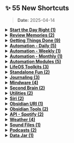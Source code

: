 ## ✨ 55 New Shortcuts

> **Date:** 2025-04-14  

<details>
    <summary>
      <strong>
        <a href="https://shortcutomation.com/gallery/Start%20the%20Day%20Right">Start the Day Right (1)</a>
      </strong>
    </summary>

  - <details>
     <summary>
     <a href="https://shortcutomation.com/gallery/Start%20the%20Day%20Right/Daily%20Check-in">Daily Check-in</a>
     </summary>
     <a href="https://www.icloud.com/shortcuts/f0cf10bd539d40f5961be402692ac433">
     <kbd>
     <img src="https://raw.githubusercontent.com/huaminghuangtw/Shortcutomation/main/All%20Shortcuts/Start%20the%20Day%20Right/Daily%20Check-in/qrcode.png" width="150" title="💁‍♂️ Click or scan me to download the Shortcut!"/>
     </kbd>
     </a>
     </details>
</details>

<details>
    <summary>
      <strong>
        <a href="https://shortcutomation.com/gallery/Review%20Memories">Review Memories (2)</a>
      </strong>
    </summary>

  - <details>
     <summary>
     <a href="https://shortcutomation.com/gallery/Review%20Memories/Archive%20Weekly%20Memories">Archive Weekly Memories</a>
     </summary>
     <a href="https://www.icloud.com/shortcuts/177d8517cc834c77bb57512d3f93b550">
     <kbd>
     <img src="https://raw.githubusercontent.com/huaminghuangtw/Shortcutomation/main/All%20Shortcuts/Review%20Memories/Archive%20Weekly%20Memories/qrcode.png" width="150" title="💁‍♂️ Click or scan me to download the Shortcut!"/>
     </kbd>
     </a>
     </details>

  - <details>
     <summary>
     <a href="https://shortcutomation.com/gallery/Review%20Memories/Review%20Memories">Review Memories</a>
     </summary>
     <a href="https://www.icloud.com/shortcuts/1408a497740b4328b740537e2ea49260">
     <kbd>
     <img src="https://raw.githubusercontent.com/huaminghuangtw/Shortcutomation/main/All%20Shortcuts/Review%20Memories/Review%20Memories/qrcode.png" width="150" title="💁‍♂️ Click or scan me to download the Shortcut!"/>
     </kbd>
     </a>
     </details>
</details>

<details>
    <summary>
      <strong>
        <a href="https://shortcutomation.com/gallery/Getting%20Things%20Done">Getting Things Done (9)</a>
      </strong>
    </summary>

  - <details>
     <summary>
     <a href="https://shortcutomation.com/gallery/Getting%20Things%20Done/%F0%9F%8C%BC%20Share%20Evergreen%20Lists">🌼 Share Evergreen Lists</a>
     </summary>
     <a href="https://www.icloud.com/shortcuts/b89f3b9a313941a29112ee849f9c7e2f">
     <kbd>
     <img src="https://raw.githubusercontent.com/huaminghuangtw/Shortcutomation/main/All%20Shortcuts/Getting%20Things%20Done/%F0%9F%8C%BC%20Share%20Evergreen%20Lists/qrcode.png" width="150" title="💁‍♂️ Click or scan me to download the Shortcut!"/>
     </kbd>
     </a>
     </details>

  - <details>
     <summary>
     <a href="https://shortcutomation.com/gallery/Getting%20Things%20Done/%F0%9F%8C%B7%20Share%20Brain%20Food">🌷 Share Brain Food</a>
     </summary>
     <a href="https://www.icloud.com/shortcuts/0f456939d07d4bb2b6f1bc5c0da43f31">
     <kbd>
     <img src="https://raw.githubusercontent.com/huaminghuangtw/Shortcutomation/main/All%20Shortcuts/Getting%20Things%20Done/%F0%9F%8C%B7%20Share%20Brain%20Food/qrcode.png" width="150" title="💁‍♂️ Click or scan me to download the Shortcut!"/>
     </kbd>
     </a>
     </details>

  - <details>
     <summary>
     <a href="https://shortcutomation.com/gallery/Getting%20Things%20Done/Display%20Sacred%20Morning%20Remaining%20Time">Display Sacred Morning Remaining Time</a>
     </summary>
     <a href="https://www.icloud.com/shortcuts/4937b814882d42679dc9f5ed14a51ef2">
     <kbd>
     <img src="https://raw.githubusercontent.com/huaminghuangtw/Shortcutomation/main/All%20Shortcuts/Getting%20Things%20Done/Display%20Sacred%20Morning%20Remaining%20Time/qrcode.png" width="150" title="💁‍♂️ Click or scan me to download the Shortcut!"/>
     </kbd>
     </a>
     </details>

  - <details>
     <summary>
     <a href="https://shortcutomation.com/gallery/Getting%20Things%20Done/Log%20Year%20Progress">Log Year Progress</a>
     </summary>
     <a href="https://www.icloud.com/shortcuts/8e7a13eb28294281984bfb1ca7791887">
     <kbd>
     <img src="https://raw.githubusercontent.com/huaminghuangtw/Shortcutomation/main/All%20Shortcuts/Getting%20Things%20Done/Log%20Year%20Progress/qrcode.png" width="150" title="💁‍♂️ Click or scan me to download the Shortcut!"/>
     </kbd>
     </a>
     </details>

  - <details>
     <summary>
     <a href="https://shortcutomation.com/gallery/Getting%20Things%20Done/_Plot%20Number%20of%20Words">_Plot Number of Words</a>
     </summary>
     <a href="https://www.icloud.com/shortcuts/cb9cbba3952c48fc80c70538c3b579d5">
     <kbd>
     <img src="https://raw.githubusercontent.com/huaminghuangtw/Shortcutomation/main/All%20Shortcuts/Getting%20Things%20Done/_Plot%20Number%20of%20Words/qrcode.png" width="150" title="💁‍♂️ Click or scan me to download the Shortcut!"/>
     </kbd>
     </a>
     </details>

  - <details>
     <summary>
     <a href="https://shortcutomation.com/gallery/Getting%20Things%20Done/_Plot%20Number%20of%20Flows">_Plot Number of Flows</a>
     </summary>
     <a href="https://www.icloud.com/shortcuts/e8719075fbbd4b1ca57a16f87cb36a27">
     <kbd>
     <img src="https://raw.githubusercontent.com/huaminghuangtw/Shortcutomation/main/All%20Shortcuts/Getting%20Things%20Done/_Plot%20Number%20of%20Flows/qrcode.png" width="150" title="💁‍♂️ Click or scan me to download the Shortcut!"/>
     </kbd>
     </a>
     </details>

  - <details>
     <summary>
     <a href="https://shortcutomation.com/gallery/Getting%20Things%20Done/_Plot%20Deep%20Work%20Machine%20Charts">_Plot Deep Work Machine Charts</a>
     </summary>
     <a href="https://www.icloud.com/shortcuts/b821511be01b484882c96ba34c95a7e0">
     <kbd>
     <img src="https://raw.githubusercontent.com/huaminghuangtw/Shortcutomation/main/All%20Shortcuts/Getting%20Things%20Done/_Plot%20Deep%20Work%20Machine%20Charts/qrcode.png" width="150" title="💁‍♂️ Click or scan me to download the Shortcut!"/>
     </kbd>
     </a>
     </details>

  - <details>
     <summary>
     <a href="https://shortcutomation.com/gallery/Getting%20Things%20Done/Log%20Today's%20Flow%20Counts">Log Today's Flow Counts</a>
     </summary>
     <a href="https://www.icloud.com/shortcuts/3bee454e59a5434db678515de367050a">
     <kbd>
     <img src="https://raw.githubusercontent.com/huaminghuangtw/Shortcutomation/main/All%20Shortcuts/Getting%20Things%20Done/Log%20Today's%20Flow%20Counts/qrcode.png" width="150" title="💁‍♂️ Click or scan me to download the Shortcut!"/>
     </kbd>
     </a>
     </details>

  - <details>
     <summary>
     <a href="https://shortcutomation.com/gallery/Getting%20Things%20Done/Log%20Deep%20Work%20Machine%20Stats">Log Deep Work Machine Stats</a>
     </summary>
     <a href="https://www.icloud.com/shortcuts/fcdaba6624b041c3a00d346bb5d4e099">
     <kbd>
     <img src="https://raw.githubusercontent.com/huaminghuangtw/Shortcutomation/main/All%20Shortcuts/Getting%20Things%20Done/Log%20Deep%20Work%20Machine%20Stats/qrcode.png" width="150" title="💁‍♂️ Click or scan me to download the Shortcut!"/>
     </kbd>
     </a>
     </details>
</details>

<details>
    <summary>
      <strong>
        <a href="https://shortcutomation.com/gallery/Automation%20-%20Daily">Automation - Daily (5)</a>
      </strong>
    </summary>

  - <details>
     <summary>
     <a href="https://shortcutomation.com/gallery/Automation%20-%20Daily/%EF%BC%83%20Log%20Deep%20Work%20Machine%20Stats">＃ Log Deep Work Machine Stats</a>
     </summary>
     <a href="https://www.icloud.com/shortcuts/c31c6c19e4214e2cb8f6572b076c4c09">
     <kbd>
     <img src="https://raw.githubusercontent.com/huaminghuangtw/Shortcutomation/main/All%20Shortcuts/Automation%20-%20Daily/%EF%BC%83%20Log%20Deep%20Work%20Machine%20Stats/qrcode.png" width="150" title="💁‍♂️ Click or scan me to download the Shortcut!"/>
     </kbd>
     </a>
     </details>

  - <details>
     <summary>
     <a href="https://shortcutomation.com/gallery/Automation%20-%20Daily/%EF%BC%83%20Check%20Floccus%20Sync%20Status">＃ Check Floccus Sync Status</a>
     </summary>
     <a href="https://www.icloud.com/shortcuts/a653493dac404201864c3d4ca73e5b6d">
     <kbd>
     <img src="https://raw.githubusercontent.com/huaminghuangtw/Shortcutomation/main/All%20Shortcuts/Automation%20-%20Daily/%EF%BC%83%20Check%20Floccus%20Sync%20Status/qrcode.png" width="150" title="💁‍♂️ Click or scan me to download the Shortcut!"/>
     </kbd>
     </a>
     </details>

  - <details>
     <summary>
     <a href="https://shortcutomation.com/gallery/Automation%20-%20Daily/%EF%BC%83Abfuhrkalendar2Reminders">＃Abfuhrkalendar2Reminders</a>
     </summary>
     <a href="https://www.icloud.com/shortcuts/a16d045fbdf741acb8b5f7a612c53f5d">
     <kbd>
     <img src="https://raw.githubusercontent.com/huaminghuangtw/Shortcutomation/main/All%20Shortcuts/Automation%20-%20Daily/%EF%BC%83Abfuhrkalendar2Reminders/qrcode.png" width="150" title="💁‍♂️ Click or scan me to download the Shortcut!"/>
     </kbd>
     </a>
     </details>

  - <details>
     <summary>
     <a href="https://shortcutomation.com/gallery/Automation%20-%20Daily/%EF%BC%83%20Reschedule%20Overdue%20Action%20Items">＃ Reschedule Overdue Action Items</a>
     </summary>
     <a href="https://www.icloud.com/shortcuts/abcfeab7748842ed987d4fdab3398868">
     <kbd>
     <img src="https://raw.githubusercontent.com/huaminghuangtw/Shortcutomation/main/All%20Shortcuts/Automation%20-%20Daily/%EF%BC%83%20Reschedule%20Overdue%20Action%20Items/qrcode.png" width="150" title="💁‍♂️ Click or scan me to download the Shortcut!"/>
     </kbd>
     </a>
     </details>

  - <details>
     <summary>
     <a href="https://shortcutomation.com/gallery/Automation%20-%20Daily/%EF%BC%83%20Add%20Backup%20Vault%20Repo%20Reminder">＃ Add Backup Vault Repo Reminder</a>
     </summary>
     <a href="https://www.icloud.com/shortcuts/ba5ff4246312450093aef45bc9c9d3bf">
     <kbd>
     <img src="https://raw.githubusercontent.com/huaminghuangtw/Shortcutomation/main/All%20Shortcuts/Automation%20-%20Daily/%EF%BC%83%20Add%20Backup%20Vault%20Repo%20Reminder/qrcode.png" width="150" title="💁‍♂️ Click or scan me to download the Shortcut!"/>
     </kbd>
     </a>
     </details>
</details>

<details>
    <summary>
      <strong>
        <a href="https://shortcutomation.com/gallery/Automation%20-%20Weekly">Automation - Weekly (1)</a>
      </strong>
    </summary>

  - <details>
     <summary>
     <a href="https://shortcutomation.com/gallery/Automation%20-%20Weekly/Monday::Log%20Walking%20Steps">Monday::Log Walking Steps</a>
     </summary>
     <a href="https://www.icloud.com/shortcuts/039ef4e676034ade8209d28b0171bca0">
     <kbd>
     <img src="https://raw.githubusercontent.com/huaminghuangtw/Shortcutomation/main/All%20Shortcuts/Automation%20-%20Weekly/Monday::Log%20Walking%20Steps/qrcode.png" width="150" title="💁‍♂️ Click or scan me to download the Shortcut!"/>
     </kbd>
     </a>
     </details>
</details>

<details>
    <summary>
      <strong>
        <a href="https://shortcutomation.com/gallery/Automation%20-%20Monthly">Automation - Monthly (1)</a>
      </strong>
    </summary>

  - <details>
     <summary>
     <a href="https://shortcutomation.com/gallery/Automation%20-%20Monthly/5::Share%20Deep%20Work%20Stats">5::Share Deep Work Stats</a>
     </summary>
     <a href="https://www.icloud.com/shortcuts/84c62b3a334744ff99494699c7085a21">
     <kbd>
     <img src="https://raw.githubusercontent.com/huaminghuangtw/Shortcutomation/main/All%20Shortcuts/Automation%20-%20Monthly/5::Share%20Deep%20Work%20Stats/qrcode.png" width="150" title="💁‍♂️ Click or scan me to download the Shortcut!"/>
     </kbd>
     </a>
     </details>
</details>

<details>
    <summary>
      <strong>
        <a href="https://shortcutomation.com/gallery/Automation%20Modules">Automation Modules (5)</a>
      </strong>
    </summary>

  - <details>
     <summary>
     <a href="https://shortcutomation.com/gallery/Automation%20Modules/When%20%22Reminders%22%20is%20opened">When "Reminders" is opened</a>
     </summary>
     <a href="https://www.icloud.com/shortcuts/e6221ebed6ac4060b16585d0d2ada314">
     <kbd>
     <img src="https://raw.githubusercontent.com/huaminghuangtw/Shortcutomation/main/All%20Shortcuts/Automation%20Modules/When%20%22Reminders%22%20is%20opened/qrcode.png" width="150" title="💁‍♂️ Click or scan me to download the Shortcut!"/>
     </kbd>
     </a>
     </details>

  - <details>
     <summary>
     <a href="https://shortcutomation.com/gallery/Automation%20Modules/When%20%22Reminders%22%20is%20opened%20-%20Kernel">When "Reminders" is opened - Kernel</a>
     </summary>
     <a href="https://www.icloud.com/shortcuts/5ba2c628e34644f9969421023dfd4cee">
     <kbd>
     <img src="https://raw.githubusercontent.com/huaminghuangtw/Shortcutomation/main/All%20Shortcuts/Automation%20Modules/When%20%22Reminders%22%20is%20opened%20-%20Kernel/qrcode.png" width="150" title="💁‍♂️ Click or scan me to download the Shortcut!"/>
     </kbd>
     </a>
     </details>

  - <details>
     <summary>
     <a href="https://shortcutomation.com/gallery/Automation%20Modules/When%20flagged%20apps%20are%20opened%20-%20Kernel">When flagged apps are opened - Kernel</a>
     </summary>
     <a href="https://www.icloud.com/shortcuts/813c2fd7ff8142c4be9d457f2f93b8a7">
     <kbd>
     <img src="https://raw.githubusercontent.com/huaminghuangtw/Shortcutomation/main/All%20Shortcuts/Automation%20Modules/When%20flagged%20apps%20are%20opened%20-%20Kernel/qrcode.png" width="150" title="💁‍♂️ Click or scan me to download the Shortcut!"/>
     </kbd>
     </a>
     </details>

  - <details>
     <summary>
     <a href="https://shortcutomation.com/gallery/Automation%20Modules/When%20labeled%20apps%20are%20opened">When labeled apps are opened</a>
     </summary>
     <a href="https://www.icloud.com/shortcuts/d953e87c4a0147cca1d9403a1c807e8e">
     <kbd>
     <img src="https://raw.githubusercontent.com/huaminghuangtw/Shortcutomation/main/All%20Shortcuts/Automation%20Modules/When%20labeled%20apps%20are%20opened/qrcode.png" width="150" title="💁‍♂️ Click or scan me to download the Shortcut!"/>
     </kbd>
     </a>
     </details>

  - <details>
     <summary>
     <a href="https://shortcutomation.com/gallery/Automation%20Modules/When%20labeled%20apps%20are%20closed">When labeled apps are closed</a>
     </summary>
     <a href="https://www.icloud.com/shortcuts/1934fd2173d44d788d4ca3dd7c554dc7">
     <kbd>
     <img src="https://raw.githubusercontent.com/huaminghuangtw/Shortcutomation/main/All%20Shortcuts/Automation%20Modules/When%20labeled%20apps%20are%20closed/qrcode.png" width="150" title="💁‍♂️ Click or scan me to download the Shortcut!"/>
     </kbd>
     </a>
     </details>
</details>

<details>
    <summary>
      <strong>
        <a href="https://shortcutomation.com/gallery/LifeOS%20Toolkits">LifeOS Toolkits (3)</a>
      </strong>
    </summary>

  - <details>
     <summary>
     <a href="https://shortcutomation.com/gallery/LifeOS%20Toolkits/%F0%9F%9B%A0%EF%B8%8F%20Chindogu%20Of%20The%20Day">🛠️ Chindogu Of The Day</a>
     </summary>
     <a href="https://www.icloud.com/shortcuts/192370759fb840b49a41106d64e7dd4a">
     <kbd>
     <img src="https://raw.githubusercontent.com/huaminghuangtw/Shortcutomation/main/All%20Shortcuts/LifeOS%20Toolkits/%F0%9F%9B%A0%EF%B8%8F%20Chindogu%20Of%20The%20Day/qrcode.png" width="150" title="💁‍♂️ Click or scan me to download the Shortcut!"/>
     </kbd>
     </a>
     </details>

  - <details>
     <summary>
     <a href="https://shortcutomation.com/gallery/LifeOS%20Toolkits/View%20Today's%20Tasks">View Today's Tasks</a>
     </summary>
     <a href="https://www.icloud.com/shortcuts/be434240c2bb40f38bf61fe58975b163">
     <kbd>
     <img src="https://raw.githubusercontent.com/huaminghuangtw/Shortcutomation/main/All%20Shortcuts/LifeOS%20Toolkits/View%20Today's%20Tasks/qrcode.png" width="150" title="💁‍♂️ Click or scan me to download the Shortcut!"/>
     </kbd>
     </a>
     </details>

  - <details>
     <summary>
     <a href="https://shortcutomation.com/gallery/LifeOS%20Toolkits/Log%20Life%20Progress">Log Life Progress</a>
     </summary>
     <a href="https://www.icloud.com/shortcuts/741f28575cc941f39b3ab97e59a525aa">
     <kbd>
     <img src="https://raw.githubusercontent.com/huaminghuangtw/Shortcutomation/main/All%20Shortcuts/LifeOS%20Toolkits/Log%20Life%20Progress/qrcode.png" width="150" title="💁‍♂️ Click or scan me to download the Shortcut!"/>
     </kbd>
     </a>
     </details>
</details>

<details>
    <summary>
      <strong>
        <a href="https://shortcutomation.com/gallery/Standalone%20Fun">Standalone Fun (2)</a>
      </strong>
    </summary>

  - <details>
     <summary>
     <a href="https://shortcutomation.com/gallery/Standalone%20Fun/Year%20Progress">Year Progress</a>
     </summary>
     <a href="https://www.icloud.com/shortcuts/26d76b4c9bf4450385eb7a08290dc7dc">
     <kbd>
     <img src="https://raw.githubusercontent.com/huaminghuangtw/Shortcutomation/main/All%20Shortcuts/Standalone%20Fun/Year%20Progress/qrcode.png" width="150" title="💁‍♂️ Click or scan me to download the Shortcut!"/>
     </kbd>
     </a>
     </details>

  - <details>
     <summary>
     <a href="https://shortcutomation.com/gallery/Standalone%20Fun/Make%20PDF%20from%20HTML">Make PDF from HTML</a>
     </summary>
     <a href="https://www.icloud.com/shortcuts/f25e956df59a4aff86afac5a738f1bac">
     <kbd>
     <img src="https://raw.githubusercontent.com/huaminghuangtw/Shortcutomation/main/All%20Shortcuts/Standalone%20Fun/Make%20PDF%20from%20HTML/qrcode.png" width="150" title="💁‍♂️ Click or scan me to download the Shortcut!"/>
     </kbd>
     </a>
     </details>
</details>

<details>
    <summary>
      <strong>
        <a href="https://shortcutomation.com/gallery/Journaling">Journaling (3)</a>
      </strong>
    </summary>

  - <details>
     <summary>
     <a href="https://shortcutomation.com/gallery/Journaling/%F0%9F%93%87%20Review%20Journals%20On%20Specific%20Week">📇 Review Journals On Specific Week</a>
     </summary>
     <a href="https://www.icloud.com/shortcuts/1a4c9f8f3e19496aa98bca2535ebbec8">
     <kbd>
     <img src="https://raw.githubusercontent.com/huaminghuangtw/Shortcutomation/main/All%20Shortcuts/Journaling/%F0%9F%93%87%20Review%20Journals%20On%20Specific%20Week/qrcode.png" width="150" title="💁‍♂️ Click or scan me to download the Shortcut!"/>
     </kbd>
     </a>
     </details>

  - <details>
     <summary>
     <a href="https://shortcutomation.com/gallery/Journaling/Get%20Diary%20Entries%20for%20Today's%20Calendar%20Events">Get Diary Entries for Today's Calendar Events</a>
     </summary>
     <a href="https://www.icloud.com/shortcuts/4f0d3385f0b1429eaa70662b36dffa58">
     <kbd>
     <img src="https://raw.githubusercontent.com/huaminghuangtw/Shortcutomation/main/All%20Shortcuts/Journaling/Get%20Diary%20Entries%20for%20Today's%20Calendar%20Events/qrcode.png" width="150" title="💁‍♂️ Click or scan me to download the Shortcut!"/>
     </kbd>
     </a>
     </details>

  - <details>
     <summary>
     <a href="https://shortcutomation.com/gallery/Journaling/_Query%20Journals%20On%20Specific%20Week">_Query Journals On Specific Week</a>
     </summary>
     <a href="https://www.icloud.com/shortcuts/35128290102e4529a21c12abf3914730">
     <kbd>
     <img src="https://raw.githubusercontent.com/huaminghuangtw/Shortcutomation/main/All%20Shortcuts/Journaling/_Query%20Journals%20On%20Specific%20Week/qrcode.png" width="150" title="💁‍♂️ Click or scan me to download the Shortcut!"/>
     </kbd>
     </a>
     </details>
</details>

<details>
    <summary>
      <strong>
        <a href="https://shortcutomation.com/gallery/Mindware">Mindware (4)</a>
      </strong>
    </summary>

  - <details>
     <summary>
     <a href="https://shortcutomation.com/gallery/Mindware/%F0%9F%94%84%20ReadingList2Reminders">🔄 ReadingList2Reminders</a>
     </summary>
     <a href="https://www.icloud.com/shortcuts/7e02dc7d68db46349541543e6cf096d0">
     <kbd>
     <img src="https://raw.githubusercontent.com/huaminghuangtw/Shortcutomation/main/All%20Shortcuts/Mindware/%F0%9F%94%84%20ReadingList2Reminders/qrcode.png" width="150" title="💁‍♂️ Click or scan me to download the Shortcut!"/>
     </kbd>
     </a>
     </details>

  - <details>
     <summary>
     <a href="https://shortcutomation.com/gallery/Mindware/%F0%9F%94%84%20WatchLaterList2Reminders">🔄 WatchLaterList2Reminders</a>
     </summary>
     <a href="https://www.icloud.com/shortcuts/b26996f182f1487ca208e1b466c9eaf4">
     <kbd>
     <img src="https://raw.githubusercontent.com/huaminghuangtw/Shortcutomation/main/All%20Shortcuts/Mindware/%F0%9F%94%84%20WatchLaterList2Reminders/qrcode.png" width="150" title="💁‍♂️ Click or scan me to download the Shortcut!"/>
     </kbd>
     </a>
     </details>

  - <details>
     <summary>
     <a href="https://shortcutomation.com/gallery/Mindware/_Speak%20Random%20WMU%20Item">_Speak Random WMU Item</a>
     </summary>
     <a href="https://www.icloud.com/shortcuts/8e62deda0bd7425ebb5aed984bc3ee8e">
     <kbd>
     <img src="https://raw.githubusercontent.com/huaminghuangtw/Shortcutomation/main/All%20Shortcuts/Mindware/_Speak%20Random%20WMU%20Item/qrcode.png" width="150" title="💁‍♂️ Click or scan me to download the Shortcut!"/>
     </kbd>
     </a>
     </details>

  - <details>
     <summary>
     <a href="https://shortcutomation.com/gallery/Mindware/Open%20WMU">Open WMU</a>
     </summary>
     <a href="https://www.icloud.com/shortcuts/6e936a2e028d42839ee8208f598d251b">
     <kbd>
     <img src="https://raw.githubusercontent.com/huaminghuangtw/Shortcutomation/main/All%20Shortcuts/Mindware/Open%20WMU/qrcode.png" width="150" title="💁‍♂️ Click or scan me to download the Shortcut!"/>
     </kbd>
     </a>
     </details>
</details>

<details>
    <summary>
      <strong>
        <a href="https://shortcutomation.com/gallery/Second%20Brain">Second Brain (2)</a>
      </strong>
    </summary>

  - <details>
     <summary>
     <a href="https://shortcutomation.com/gallery/Second%20Brain/%F0%9F%91%81%EF%B8%8F%20Capture%20Ideas%20Around%20Me">👁️ Capture Ideas Around Me</a>
     </summary>
     <a href="https://www.icloud.com/shortcuts/79f07efd2cf349ca8267780f3eda5656">
     <kbd>
     <img src="https://raw.githubusercontent.com/huaminghuangtw/Shortcutomation/main/All%20Shortcuts/Second%20Brain/%F0%9F%91%81%EF%B8%8F%20Capture%20Ideas%20Around%20Me/qrcode.png" width="150" title="💁‍♂️ Click or scan me to download the Shortcut!"/>
     </kbd>
     </a>
     </details>

  - <details>
     <summary>
     <a href="https://shortcutomation.com/gallery/Second%20Brain/_Read%20Markdown%20Frontmatter">_Read Markdown Frontmatter</a>
     </summary>
     <a href="https://www.icloud.com/shortcuts/8529c983999e4a49b08d1f401e5e6b3a">
     <kbd>
     <img src="https://raw.githubusercontent.com/huaminghuangtw/Shortcutomation/main/All%20Shortcuts/Second%20Brain/_Read%20Markdown%20Frontmatter/qrcode.png" width="150" title="💁‍♂️ Click or scan me to download the Shortcut!"/>
     </kbd>
     </a>
     </details>
</details>

<details>
    <summary>
      <strong>
        <a href="https://shortcutomation.com/gallery/Utilities">Utilities (2)</a>
      </strong>
    </summary>

  - <details>
     <summary>
     <a href="https://shortcutomation.com/gallery/Utilities/Get%20Brain%20Food%20Title%20and%20URL">Get Brain Food Title and URL</a>
     </summary>
     <a href="https://www.icloud.com/shortcuts/04ee4c45c0d140c596e7bec3f8a1d277">
     <kbd>
     <img src="https://raw.githubusercontent.com/huaminghuangtw/Shortcutomation/main/All%20Shortcuts/Utilities/Get%20Brain%20Food%20Title%20and%20URL/qrcode.png" width="150" title="💁‍♂️ Click or scan me to download the Shortcut!"/>
     </kbd>
     </a>
     </details>

  - <details>
     <summary>
     <a href="https://shortcutomation.com/gallery/Utilities/_Display%20Full%20Image">_Display Full Image</a>
     </summary>
     <a href="https://www.icloud.com/shortcuts/591be180194a4c0c88107af3bb52bb70">
     <kbd>
     <img src="https://raw.githubusercontent.com/huaminghuangtw/Shortcutomation/main/All%20Shortcuts/Utilities/_Display%20Full%20Image/qrcode.png" width="150" title="💁‍♂️ Click or scan me to download the Shortcut!"/>
     </kbd>
     </a>
     </details>
</details>

<details>
    <summary>
      <strong>
        <a href="https://shortcutomation.com/gallery/Siri">Siri (2)</a>
      </strong>
    </summary>

  - <details>
     <summary>
     <a href="https://shortcutomation.com/gallery/Siri/%E5%AE%89%E6%8E%92%E8%A1%8C%E4%BA%8B%E6%9B%86%E4%BA%8B%E9%A0%85">安排行事曆事項</a>
     </summary>
     <a href="https://www.icloud.com/shortcuts/5ab2298000bb4e03966194d1ceed2d85">
     <kbd>
     <img src="https://raw.githubusercontent.com/huaminghuangtw/Shortcutomation/main/All%20Shortcuts/Siri/%E5%AE%89%E6%8E%92%E8%A1%8C%E4%BA%8B%E6%9B%86%E4%BA%8B%E9%A0%85/qrcode.png" width="150" title="💁‍♂️ Click or scan me to download the Shortcut!"/>
     </kbd>
     </a>
     </details>

  - <details>
     <summary>
     <a href="https://shortcutomation.com/gallery/Siri/%E6%88%AA%E5%8F%96%E9%9D%88%E6%84%9F">截取靈感</a>
     </summary>
     <a href="https://www.icloud.com/shortcuts/433ff365c1e4449390463975de4eaf21">
     <kbd>
     <img src="https://raw.githubusercontent.com/huaminghuangtw/Shortcutomation/main/All%20Shortcuts/Siri/%E6%88%AA%E5%8F%96%E9%9D%88%E6%84%9F/qrcode.png" width="150" title="💁‍♂️ Click or scan me to download the Shortcut!"/>
     </kbd>
     </a>
     </details>
</details>

<details>
    <summary>
      <strong>
        <a href="https://shortcutomation.com/gallery/Obsidian%20URI">Obsidian URI (1)</a>
      </strong>
    </summary>

  - <details>
     <summary>
     <a href="https://shortcutomation.com/gallery/Obsidian%20URI/Obsidian%20-%20Toggle%20Focus%20Mode">Obsidian - Toggle Focus Mode</a>
     </summary>
     <a href="https://www.icloud.com/shortcuts/91de0671603f45a1840bc4a68730f524">
     <kbd>
     <img src="https://raw.githubusercontent.com/huaminghuangtw/Shortcutomation/main/All%20Shortcuts/Obsidian%20URI/Obsidian%20-%20Toggle%20Focus%20Mode/qrcode.png" width="150" title="💁‍♂️ Click or scan me to download the Shortcut!"/>
     </kbd>
     </a>
     </details>
</details>

<details>
    <summary>
      <strong>
        <a href="https://shortcutomation.com/gallery/Obsidian%20Tools">Obsidian Tools (2)</a>
      </strong>
    </summary>

  - <details>
     <summary>
     <a href="https://shortcutomation.com/gallery/Obsidian%20Tools/Obsidian%20-%20Configure%20Mobile%20Settings">Obsidian - Configure Mobile Settings</a>
     </summary>
     <a href="https://www.icloud.com/shortcuts/3a147b91d2634b8e9e75e7a2e3076ff0">
     <kbd>
     <img src="https://raw.githubusercontent.com/huaminghuangtw/Shortcutomation/main/All%20Shortcuts/Obsidian%20Tools/Obsidian%20-%20Configure%20Mobile%20Settings/qrcode.png" width="150" title="💁‍♂️ Click or scan me to download the Shortcut!"/>
     </kbd>
     </a>
     </details>

  - <details>
     <summary>
     <a href="https://shortcutomation.com/gallery/Obsidian%20Tools/Obsidian%20-%20Trim%20YAML%20Trailing%20Whitespaces">Obsidian - Trim YAML Trailing Whitespaces</a>
     </summary>
     <a href="https://www.icloud.com/shortcuts/59eb147828a4486686d98145a509fa16">
     <kbd>
     <img src="https://raw.githubusercontent.com/huaminghuangtw/Shortcutomation/main/All%20Shortcuts/Obsidian%20Tools/Obsidian%20-%20Trim%20YAML%20Trailing%20Whitespaces/qrcode.png" width="150" title="💁‍♂️ Click or scan me to download the Shortcut!"/>
     </kbd>
     </a>
     </details>
</details>

<details>
    <summary>
      <strong>
        <a href="https://shortcutomation.com/gallery/API%20-%20Spotify">API - Spotify (2)</a>
      </strong>
    </summary>

  - <details>
     <summary>
     <a href="https://shortcutomation.com/gallery/API%20-%20Spotify/Spotify%20-%20Set%20Repeat%20Mode">Spotify - Set Repeat Mode</a>
     </summary>
     <a href="https://www.icloud.com/shortcuts/2a09241647f3455999e5c4e202b329df">
     <kbd>
     <img src="https://raw.githubusercontent.com/huaminghuangtw/Shortcutomation/main/All%20Shortcuts/API%20-%20Spotify/Spotify%20-%20Set%20Repeat%20Mode/qrcode.png" width="150" title="💁‍♂️ Click or scan me to download the Shortcut!"/>
     </kbd>
     </a>
     </details>

  - <details>
     <summary>
     <a href="https://shortcutomation.com/gallery/API%20-%20Spotify/Spotify%20-%20Set%20Playback%20Volume">Spotify - Set Playback Volume</a>
     </summary>
     <a href="https://www.icloud.com/shortcuts/b95753efb69748fe9d8a8a221469077b">
     <kbd>
     <img src="https://raw.githubusercontent.com/huaminghuangtw/Shortcutomation/main/All%20Shortcuts/API%20-%20Spotify/Spotify%20-%20Set%20Playback%20Volume/qrcode.png" width="150" title="💁‍♂️ Click or scan me to download the Shortcut!"/>
     </kbd>
     </a>
     </details>
</details>

<details>
    <summary>
      <strong>
        <a href="https://shortcutomation.com/gallery/Weather">Weather (4)</a>
      </strong>
    </summary>

  - <details>
     <summary>
     <a href="https://shortcutomation.com/gallery/Weather/Show%20Brief%20Weather%20Summary">Show Brief Weather Summary</a>
     </summary>
     <a href="https://www.icloud.com/shortcuts/064084cb7e954174846d18ec281096b8">
     <kbd>
     <img src="https://raw.githubusercontent.com/huaminghuangtw/Shortcutomation/main/All%20Shortcuts/Weather/Show%20Brief%20Weather%20Summary/qrcode.png" width="150" title="💁‍♂️ Click or scan me to download the Shortcut!"/>
     </kbd>
     </a>
     </details>

  - <details>
     <summary>
     <a href="https://shortcutomation.com/gallery/Weather/Speak%20Weather%20Forecast">Speak Weather Forecast</a>
     </summary>
     <a href="https://www.icloud.com/shortcuts/e03c4134ad974c058f8c8266de62bb6c">
     <kbd>
     <img src="https://raw.githubusercontent.com/huaminghuangtw/Shortcutomation/main/All%20Shortcuts/Weather/Speak%20Weather%20Forecast/qrcode.png" width="150" title="💁‍♂️ Click or scan me to download the Shortcut!"/>
     </kbd>
     </a>
     </details>

  - <details>
     <summary>
     <a href="https://shortcutomation.com/gallery/Weather/_Get%20Max%20Hourly%20Weather%20Data">_Get Max Hourly Weather Data</a>
     </summary>
     <a href="https://www.icloud.com/shortcuts/9872ef9ffe3a4e7a830bbb1d58873030">
     <kbd>
     <img src="https://raw.githubusercontent.com/huaminghuangtw/Shortcutomation/main/All%20Shortcuts/Weather/_Get%20Max%20Hourly%20Weather%20Data/qrcode.png" width="150" title="💁‍♂️ Click or scan me to download the Shortcut!"/>
     </kbd>
     </a>
     </details>

  - <details>
     <summary>
     <a href="https://shortcutomation.com/gallery/Weather/_Prefix%E6%99%82%E8%BE%B02Time">_Prefix時辰2Time</a>
     </summary>
     <a href="https://www.icloud.com/shortcuts/63770e195a7a47d89ccef1fe4c030471">
     <kbd>
     <img src="https://raw.githubusercontent.com/huaminghuangtw/Shortcutomation/main/All%20Shortcuts/Weather/_Prefix%E6%99%82%E8%BE%B02Time/qrcode.png" width="150" title="💁‍♂️ Click or scan me to download the Shortcut!"/>
     </kbd>
     </a>
     </details>
</details>

<details>
    <summary>
      <strong>
        <a href="https://shortcutomation.com/gallery/Sound%20Files">Sound Files (1)</a>
      </strong>
    </summary>

  - <details>
     <summary>
     <a href="https://shortcutomation.com/gallery/Sound%20Files/iPhone%20Lock%20Sound%20Effect">iPhone Lock Sound Effect</a>
     </summary>
     <a href="https://www.icloud.com/shortcuts/c1b1efee0b954b418abb55425932c043">
     <kbd>
     <img src="https://raw.githubusercontent.com/huaminghuangtw/Shortcutomation/main/All%20Shortcuts/Sound%20Files/iPhone%20Lock%20Sound%20Effect/qrcode.png" width="150" title="💁‍♂️ Click or scan me to download the Shortcut!"/>
     </kbd>
     </a>
     </details>
</details>

<details>
    <summary>
      <strong>
        <a href="https://shortcutomation.com/gallery/Podcasts">Podcasts (2)</a>
      </strong>
    </summary>

  - <details>
     <summary>
     <a href="https://shortcutomation.com/gallery/Podcasts/%F0%9F%8E%99%EF%B8%8F%20Snipd">🎙️ Snipd</a>
     </summary>
     <a href="https://www.icloud.com/shortcuts/b09d5268bdca465598b0067313845885">
     <kbd>
     <img src="https://raw.githubusercontent.com/huaminghuangtw/Shortcutomation/main/All%20Shortcuts/Podcasts/%F0%9F%8E%99%EF%B8%8F%20Snipd/qrcode.png" width="150" title="💁‍♂️ Click or scan me to download the Shortcut!"/>
     </kbd>
     </a>
     </details>

  - <details>
     <summary>
     <a href="https://shortcutomation.com/gallery/Podcasts/%F0%9F%8E%99%EF%B8%8F%20Podcasts">🎙️ Podcasts</a>
     </summary>
     <a href="https://www.icloud.com/shortcuts/545a0f37e8c94d4e97c8e33a43518cf1">
     <kbd>
     <img src="https://raw.githubusercontent.com/huaminghuangtw/Shortcutomation/main/All%20Shortcuts/Podcasts/%F0%9F%8E%99%EF%B8%8F%20Podcasts/qrcode.png" width="150" title="💁‍♂️ Click or scan me to download the Shortcut!"/>
     </kbd>
     </a>
     </details>
</details>

<details>
    <summary>
      <strong>
        <a href="https://shortcutomation.com/gallery/Data%20Jar">Data Jar (1)</a>
      </strong>
    </summary>

  - <details>
     <summary>
     <a href="https://shortcutomation.com/gallery/Data%20Jar/Data%20Jar%20-%20View%20Value%20at%20Key%20Path">Data Jar - View Value at Key Path</a>
     </summary>
     <a href="https://www.icloud.com/shortcuts/6ddd26a6ff3b48158a10d3b680f5f772">
     <kbd>
     <img src="https://raw.githubusercontent.com/huaminghuangtw/Shortcutomation/main/All%20Shortcuts/Data%20Jar/Data%20Jar%20-%20View%20Value%20at%20Key%20Path/qrcode.png" width="150" title="💁‍♂️ Click or scan me to download the Shortcut!"/>
     </kbd>
     </a>
     </details>

</details>

